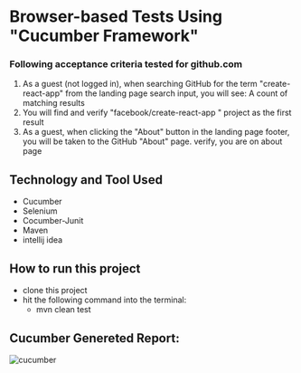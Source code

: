 # Browser-based Tests Using "Cucumber Framework"
### Following acceptance criteria tested for github.com
1. As a guest (not logged in), when searching GitHub for the term "create-react-app" from the landing page search input, you will see: A count of matching results
2. You will find and verify "facebook/create-react-app " project as the first result
3. As a guest, when clicking the "About" button in the landing page footer, you will be taken to the GitHub "About" page. verify, you are on about page

## Technology and Tool Used
- Cucumber
- Selenium
- Cocumber-Junit
- Maven
- intellij idea

## How to run this project
- clone this project
- hit the following command into the terminal:
  - mvn clean test
  
## Cucumber Genereted Report:


  ![cucumber](https://user-images.githubusercontent.com/28690228/224365578-fc2b3be1-8541-4d20-a3d0-b99f64794e0b.png)
